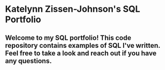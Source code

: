 # Katelynn Zissen-Johnson's SQL Portfolio

## Welcome to my SQL portfolio! This code repository contains examples of SQL I've written. Feel free to take a look and reach out if you have any questions.
